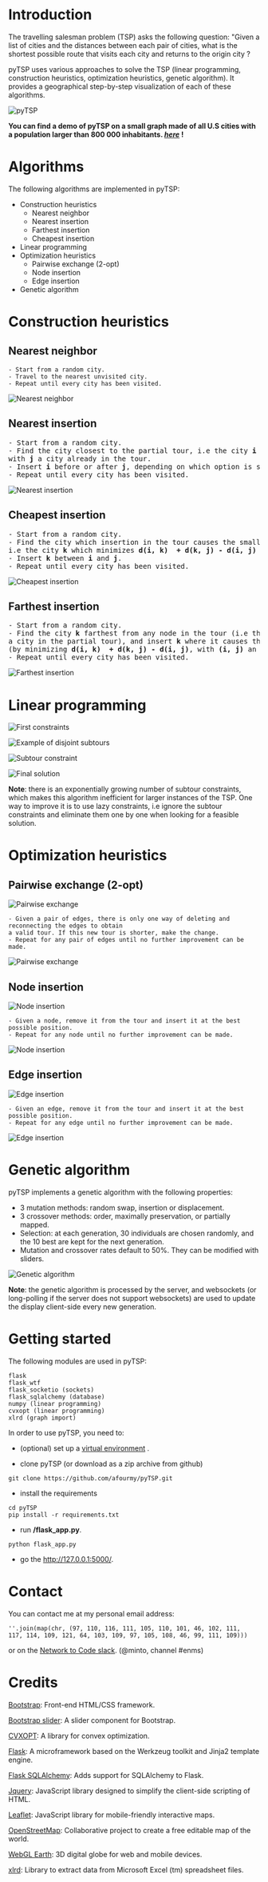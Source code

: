# Introduction

The travelling salesman problem (TSP) asks the following question: "Given a list of cities and the distances between each pair of cities, what is the shortest possible route that visits each city and returns to the origin city ?

pyTSP uses various approaches to solve the TSP (linear programming, construction heuristics, optimization heuristics, genetic algorithm).
It provides a geographical step-by-step visualization of each of these algorithms.

![pyTSP](readme/intro.gif)

**You can find a demo of pyTSP on a small graph made of all U.S cities with a population larger than 800 000 inhabitants. _[here](http://google.com/)_ !**

# Algorithms

The following algorithms are implemented in pyTSP:

- Construction heuristics
  - Nearest neighbor
  - Nearest insertion
  - Farthest insertion
  - Cheapest insertion
- Linear programming
- Optimization heuristics
  - Pairwise exchange (2-opt)
  - Node insertion
  - Edge insertion
- Genetic algorithm

# Construction heuristics

## Nearest neighbor

```
- Start from a random city.
- Travel to the nearest unvisited city.
- Repeat until every city has been visited.
```

![Nearest neighbor](readme/nearest_neighbor.gif)

## Nearest insertion

<pre>
- Start from a random city.
- Find the city closest to the partial tour, i.e the city <b>i</b> which minimizes <b>d(i, j)</b>
with <b>j</b> a city already in the tour.
- Insert <b>i</b> before or after <b>j</b>, depending on which option is shorter.
- Repeat until every city has been visited.
</pre>

![Nearest insertion](readme/nearest_insertion.gif)

## Cheapest insertion

<pre>
- Start from a random city.
- Find the city which insertion in the tour causes the smallest increase in length,  
i.e the city <b>k</b> which minimizes <b>d(i, k)  + d(k, j) - d(i, j)</b> with <b>(i, j)</b> an edge in the partial tour.
- Insert <b>k</b> between <b>i</b> and <b>j</b>.
- Repeat until every city has been visited.
</pre>

![Cheapest insertion](readme/cheapest_insertion.gif)

## Farthest insertion

<pre>
- Start from a random city.
- Find the city <b>k</b> farthest from any node in the tour (i.e the city <b>k</b> which maximizes <b>d(c, k)</b> with <b>c</b>
a city in the partial tour), and insert <b>k</b> where it causes the smallest increase in length 
(by minimizing <b>d(i, k)  + d(k, j) - d(i, j)</b>, with <b>(i, j)</b> an edge in the partial tour).  
- Repeat until every city has been visited.
</pre>

![Farthest insertion](readme/farthest_insertion.gif)

# Linear programming

![First constraints](readme/linear_programming.png)

![Example of disjoint subtours](readme/subtours.png)

![Subtour constraint](readme/linear_programming_subtour_constraint.png)

![Final solution](readme/lp_solution.png)

**Note**: there is an exponentially growing number of subtour constraints, which makes this algorithm inefficient for larger instances of the TSP. One way to improve it is to use lazy constraints, i.e ignore the subtour constraints and eliminate them one by one when looking for a feasible solution.

# Optimization heuristics

## Pairwise exchange (2-opt)

![Pairwise exchange](readme/pairwise_exchange.png)

```
- Given a pair of edges, there is only one way of deleting and reconnecting the edges to obtain
a valid tour. If this new tour is shorter, make the change.
- Repeat for any pair of edges until no further improvement can be made.
```

![Pairwise exchange](readme/pairwise_exchange.gif)

## Node insertion

![Node insertion](readme/node_insertion.png)

```
- Given a node, remove it from the tour and insert it at the best possible position.
- Repeat for any node until no further improvement can be made.
```

![Node insertion](readme/node_insertion.gif)

## Edge insertion

![Edge insertion](readme/edge_insertion.png)

```
- Given an edge, remove it from the tour and insert it at the best possible position.
- Repeat for any edge until no further improvement can be made.
```

![Edge insertion](readme/edge_insertion.gif)

# Genetic algorithm

pyTSP implements a genetic algorithm with the following properties:
- 3 mutation methods: random swap, insertion or displacement.
- 3 crossover methods: order, maximally preservation, or partially mapped.
- Selection: at each generation, 30 individuals are chosen randomly, and the 10 best are kept for the next generation.
- Mutation and crossover rates default to 50%. They can be modified with sliders.

![Genetic algorithm](readme/genetic_algorithm.gif)

**Note**: the genetic algorithm is processed by the server, and websockets (or long-polling if the server does not support websockets) are used to update the display client-side every new generation.

# Getting started

The following modules are used in pyTSP:
```
flask
flask_wtf
flask_socketio (sockets)
flask_sqlalchemy (database)
numpy (linear programming)
cvxopt (linear programming)
xlrd (graph import)
```

In order to use pyTSP, you need to:
    
- (optional) set up a [virtual environment](https://docs.python.org/3/library/venv.html) .

- clone pyTSP (or download as a zip archive from github)
```
git clone https://github.com/afourmy/pyTSP.git
```
    
- install the requirements
```
cd pyTSP
pip install -r requirements.txt
```

- run **/flask_app.py**.
```
python flask_app.py
```

- go the http://127.0.0.1:5000/.

# Contact

You can contact me at my personal email address:
```
''.join(map(chr, (97, 110, 116, 111, 105, 110, 101, 46, 102, 111, 
117, 114, 109, 121, 64, 103, 109, 97, 105, 108, 46, 99, 111, 109)))
```

or on the [Network to Code slack](http://networktocode.herokuapp.com "Network to Code slack"). (@minto, channel #enms)

# Credits 

[Bootstrap](https://getbootstrap.com/ "Bootstrap"): Front-end HTML/CSS framework.

[Bootstrap slider](http://seiyria.com/bootstrap-slider/): A slider component for Bootstrap.

[CVXOPT](https://github.com/cvxopt/cvxopt): A library for convex optimization.

[Flask](http://flask.pocoo.org/ "Flask"): A microframework based on the Werkzeug toolkit and Jinja2 template engine.

[Flask SQLAlchemy](http://flask-sqlalchemy.pocoo.org/ "Flask SQLAlchemy"): Adds support for SQLAlchemy to Flask.

[Jquery](https://jquery.com/ "Jquery"): JavaScript library designed to simplify the client-side scripting of HTML.

[Leaflet](http://leafletjs.com/ "Leaflet"): JavaScript library for mobile-friendly interactive maps.

[OpenStreetMap](https://www.openstreetmap.org/ "OpenStreetMap"): Collaborative project to create a free editable map of the world.

[WebGL Earth](http://www.webglearth.org "WebGL Earth"): 3D digital globe for web and mobile devices.

[xlrd](https://github.com/python-excel/xlrd): Library to extract data from Microsoft Excel (tm) spreadsheet files.